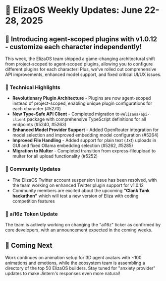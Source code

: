 # 🚀 ElizaOS Weekly Updates: June 22-28, 2025

## 🎉 Introducing agent-scoped plugins with v1.0.12 - customize each character independently!

This week, the ElizaOS team shipped a game-changing architectural shift from project-scoped to agent-scoped plugins, allowing you to configure different plugins for each character! Plus, we've rolled out comprehensive API improvements, enhanced model support, and fixed critical UI/UX issues.

### 🔧 Technical Highlights
* **Revolutionary Plugin Architecture** - Plugins are now agent-scoped instead of project-scoped, enabling unique plugin configurations for each character (#5270)
* **New Type-Safe API Client** - Completed migration to `@elizaos/api-client` package with comprehensive TypeScript definitions for all endpoints (#5240, #5263)
* **Enhanced Model Provider Support** - Added OpenRouter integration for model selection and improved embedding model configuration (#5264)
* **Improved File Handling** - Added support for plain text (.txt) uploads in GUI and fixed Ollama embedding selection (#5262, #5285)
* **Migration to Multer** - Completed transition from express-fileupload to multer for all upload functionality (#5252)

### 💬 Community Updates
* The ElizaOS Twitter account suspension issue has been resolved, with the team working on enhanced Twitter plugin support for v1.0.12
* Community members are excited about the upcoming **"Clank Tank hackathon"** which will test a new version of Eliza with coding competition features

### 💸 ai16z Token Update
The team is actively working on changing the "ai16z" ticker as confirmed by core developers, with an announcement expected in the coming weeks.

## 🔮 Coming Next
Work continues on animation setup for 3D agent avatars with ~100 animations and emotions, while the ecosystem team is assembling a directory of the top 50 ElizaOS builders. Stay tuned for "anxiety provider" updates to make Jintern's responses even more natural!